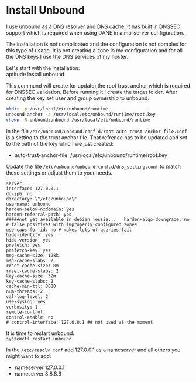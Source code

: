# Install Unbound
I use unbound as a DNS resolver and DNS cache. It has built in DNSSEC support which is required when using DANE in a mailserver configuration.

The installation is not complicated and the configuration is not complex for this type of usage. It is not creating a zone in my configuration and for all the DNS keys I use the DNS services of my hoster.

Let's start with the installation:  
aptitude install unbound

This command will create (or update) the root trust anchor which is required for DNSSEC validation. Before running it I create the target folder. After creating the key set user and group ownership to unbound.

```bash
mkdir -p /usr/local/etc/unbound/runtime
unbound-anchor -a /usr/local/etc/unbound/runtime/root.key
chown -R unbound:unbound /usr/local/etc/unbound/runtime
```

In the file `/etc/unbound/unbound.conf.d/root-auto-trust-anchor-file.conf` is a setting to the trust anchor file. That refrence has to be updated and set to the path of the key which we just created:  
- auto-trust-anchor-file: /usr/local/etc/unbound/runtime/root.key

Update the file `/etc/unbound/unbound.conf.d/dns_setting.conf` to match these settings or adjust them to your needs.  
```
server:
interface: 127.0.0.1
do-ip6: no
directory: \"/etc/unbound\"
username: unbound
harden-below-nxdomain: yes
harden-referral-path: yes
#####not yet available in debian jessie...   harden-algo-downgrade: no # false positives with improperly configured zones
use-caps-for-id: no # makes lots of queries fail
hide-identity: yes
hide-version: yes
prefetch: yes
prefetch-key: yes
msg-cache-size: 128k
msg-cache-slabs: 2
rrset-cache-size: 8m
rrset-cache-slabs: 2
key-cache-size: 32m
key-cache-slabs: 2
cache-min-ttl: 3600
num-threads: 2
val-log-level: 2
use-syslog: yes
verbosity: 1
remote-control:
control-enable: no
# control-interface: 127.0.0.1 ## not used at the moment
```

It is time to restart unbound.  
`systemctl restart unbound`

In the `/etc/resolv.conf` add 127.0.0.1 as a nameserver and all others you might want to add:  
- nameserver 127.0.0.1
- nameserver 8.8.8.8
